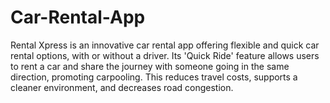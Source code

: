 # Car-Rental-App
 Rental Xpress is an innovative car rental app offering flexible and quick car rental options, with or without a driver. Its 'Quick Ride' feature allows users to rent a car and share the journey with someone going in the same direction, promoting carpooling. This reduces travel costs, supports a cleaner environment, and decreases road congestion.
